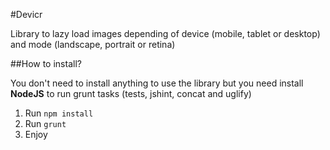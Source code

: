 #Devicr

Library to lazy load images depending of device (mobile, tablet or desktop) and mode (landscape, portrait or retina)

##How to install?

You don't need to install anything to use the library but you need install **NodeJS** to run grunt tasks (tests, jshint, concat and uglify)

1. Run `npm install`
2. Run `grunt`
3. Enjoy

